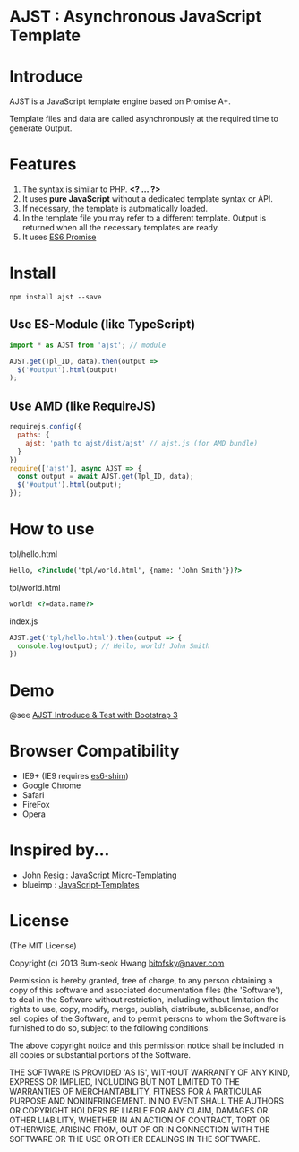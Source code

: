 AJST : Asynchronous JavaScript Template
================

# Introduce

AJST is a JavaScript template engine based on Promise A+.

Template files and data are called asynchronously at the required time to generate Output.


# Features

1. The syntax is similar to PHP. **&lt;? ... ?&gt;**
2. It uses **pure JavaScript** without a dedicated template syntax or API.
3. If necessary, the template is automatically loaded.
4. In the template file you may refer to a different template. Output is returned when all the necessary templates are ready.
5. It uses [ES6 Promise](https://developer.mozilla.org/en/docs/Web/JavaScript/Reference/Global_Objects/Promise)

# Install

```
npm install ajst --save
```

## Use ES-Module (like TypeScript)
```javascript
import * as AJST from 'ajst'; // module

AJST.get(Tpl_ID, data).then(output =>
  $('#output').html(output)
);
```

## Use AMD (like RequireJS)
```javascript
requirejs.config({
  paths: {
    ajst: 'path to ajst/dist/ajst' // ajst.js (for AMD bundle)
  }
})
require(['ajst'], async AJST => {
  const output = await AJST.get(Tpl_ID, data);
  $('#output').html(output);
});
```

# How to use
tpl/hello.html
```html
Hello, <?include('tpl/world.html', {name: 'John Smith'})?>
```
tpl/world.html
```html
world! <?=data.name?>
```
index.js
```javascript
AJST.get('tpl/hello.html').then(output => {
  console.log(output); // Hello, world! John Smith
})
```

# Demo

@see [AJST Introduce & Test with Bootstrap 3](http://bitofsky.github.io/Async-JSTemplate/)

# Browser Compatibility

 * IE9+ (IE9 requires [es6-shim](https://github.com/paulmillr/es6-shim))
 * Google Chrome
 * Safari
 * FireFox
 * Opera

# Inspired by...

 * John Resig : [JavaScript Micro-Templating](http://ejohn.org/blog/javascript-micro-templating/)
 * blueimp : [JavaScript-Templates](https://github.com/blueimp/JavaScript-Templates/)

# License

(The MIT License)

Copyright (c) 2013 Bum-seok Hwang <bitofsky@naver.com>

Permission is hereby granted, free of charge, to any person obtaining a copy of this software and associated documentation files (the 'Software'), to deal in the Software without restriction, including without limitation the rights to use, copy, modify, merge, publish, distribute, sublicense, and/or sell copies of the Software, and to permit persons to whom the Software is furnished to do so, subject to the following conditions:

The above copyright notice and this permission notice shall be included in all copies or substantial portions of the Software.

THE SOFTWARE IS PROVIDED 'AS IS', WITHOUT WARRANTY OF ANY KIND, EXPRESS OR IMPLIED, INCLUDING BUT NOT LIMITED TO THE WARRANTIES OF MERCHANTABILITY, FITNESS FOR A PARTICULAR PURPOSE AND NONINFRINGEMENT. IN NO EVENT SHALL THE AUTHORS OR COPYRIGHT HOLDERS BE LIABLE FOR ANY CLAIM, DAMAGES OR OTHER LIABILITY, WHETHER IN AN ACTION OF CONTRACT, TORT OR OTHERWISE, ARISING FROM, OUT OF OR IN CONNECTION WITH THE SOFTWARE OR THE USE OR OTHER DEALINGS IN THE SOFTWARE.

